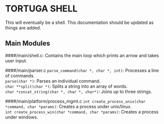 TORTUGA SHELL
==============
This will eventually be a shell. This documentation should be updated as things are added.

Main Modules
-------------
####/main/shell.c:
Contains the main loop which prints an arrow and takes user input.
  
####/main/parser.c
`parse_command(char *, char *, int)`: Processes a line of commands.  
`parse(char *)`: Parses an individual command.  
`char **split(char *)`: Splits a string into an array of words.  
`char *concat_string(char *, char *, char*)`: Joins up to three strings.  

####/main/platform/process_mgmt.c
`int create_process_unix(char *command, char *params)`: Creates a process under unix/linux.  
`int create_process_win(char *command, char *params)`: Creates a process under windows.  
